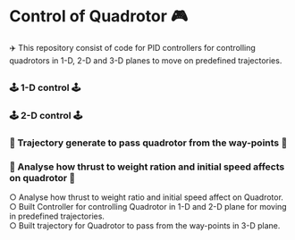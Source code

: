 # Control of Quadrotor 🎮            
✈️ This repository consist of code for PID controllers for controlling quadrotors in 1-D, 2-D and 3-D planes to move on predefined trajectories.            
##         
### 🕹️ 1-D control 🕹️        
### 🕹️ 2-D control 🕹️      
### 🌌 Trajectory generate to pass quadrotor from the way-points 🌌               
### 🛬 Analyse how thrust to weight ration and initial speed affects on quadrotor 🛬                    


○ Analyse how thrust to weight ratio and initial speed affect on Quadrotor.     
○ Built Controller for controlling Quadrotor in 1-D and 2-D plane for moving in predefined trajectories.    
○ Built trajectory for Quadrotor to pass from the way-points in 3-D plane.

